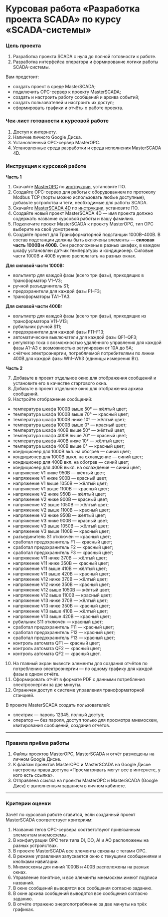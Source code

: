 # Курсовая работа «Разработка проекта SCADA» по курсу «SCADA-системы»

### Цель проекта

1. Разработка проекта SCADA с нуля до полной готовности к работе.
2. Разработка интерфейса оператора и формирование логики работы SCADA-системы.

Вам предстоит:

- создать проект в среде MasterSCADA;
- подключить OPC-сервер к проекту MasterSCADA;
- создать и настроить работу сообщений и архива событий;
- создать пользователей и настроить их доступ;
- сформировать графики и отчёты о работе проекта.

### Чек-лист готовности к курсовой работе

1. Доступ к интернету.
2. Наличие личного Google Диска.
3. Установленный OPC-сервер MasterOPC.
4. Установленные среда разработки и среда исполнения MasterSCADA 4D.

### Инструкция к курсовой работе

**Часть 1**

1. Скачайте [MasterOPC](https://insat.ru/products/?category=1666) по [инструкции](https://docs.google.com/document/d/1p2pCKMlsai_MQLCQ-YFPx5hGI2qmQiq1Y85ScBBAWiA/edit), установите ПО.
2. Создайте OPC-сервер для работы с оборудованием по протоколу Modbus TCP (порты можно использовать любые доступные), добавьте устройства и теги, необходимые для работы SCADA.
3. Скачайте [MasterSCADA 4D](https://masterscada.ru/download4) по [инструкции](https://docs.google.com/document/d/1cnale9fGt4FF-NWyM5-DP6VoGvQ57Jsb-k6pZAz1LeY/edit), установите ПО.
4. Создайте новый проект MasterSCADA 4D — имя проекта должно содержать название курсовой работы и вашу фамилию.
5. Подключите проект MasterSCADA к проекту MasterOPC, тип OPC выберите на своё усмотрение.
6. Создайте проект для Трансформаторной подстанции 1000В–400В. В состав подстанции должны быть включены элементы — **силовая часть 1000В и 400В.** Они расположены в разных шкафах, в каждом шкафу установлен датчик температуры и кондиционер. Силовые части 1000В и 400В нужно располагать на разных окнах.
    
**Для силовой части 1000В:**  

- вольтметр для каждой фазы (всего три фазы), приходящих в трансформатор V1–V3;
- ручной разъединитель S1;
- предохранители для каждой фазы F1–F3;
- трансформаторы ТA1–ТA3.
    
**Для силовой части 400В:**
    
- вольтметр для каждой фазы (всего три фазы), приходящих из трансформатора V11–V13;
- рубильник ручной S11;
- предохранители для каждой фазы F11–F13;
- автоматические выключатели для каждой фазы QF1–QF3;
- регулятор тока с возможностью удалённого управления для каждой фазы A1–A3 с возможностью регулировки от 10А до 5А;
- счётчик электроэнергии, потребляемой потребителями по линии 400В для каждой фазы Wh1–Wh3 (единицы измерения Вт).
 
**Часть 2** 
 
7. Добавьте в проект отдельное окно для отображения сообщений и установите его в качестве стартового окна.
8. Добавьте в проект отдельное окно для отображения архива сообщений.
9. Настройте отображение сообщений:
 - температура шкафа 1000В выше 50° — жёлтый цвет; 
 - температура шкафа 1000В выше 70° — красный цвет; 
 - температура шкафа 1000В ниже 10° — жёлтый цвет; 
 - температура шкафа 1000В выше 0° — красный цвет; 
 - температура шкафа 400В выше 50° — жёлтый цвет; 
 - температура шкафа 400В выше 70° — красный цвет; 
 - температура шкафа 400В ниже 10° — жёлтый цвет; 
 - температура шкафа 400В выше 0° — красный цвет; 
 - кондиционер для 1000В вкл. на обогрев — синий цвет;
 - кондиционер для 1000В выкл. на охлаждение — синий цвет;
 - кондиционер для 400В вкл. на обогрев — синий цвет;
 - кондиционер для 400В выкл. на охлаждение — синий цвет;
 - напряжение V1 ниже 950В — жёлтый цвет;
 - напряжение V1 ниже 900В — красный цвет;
 - напряжение V1 выше 1050В — жёлтый цвет; 
 - напряжение V1 выше 1100В — красный цвет;
 - напряжение V2 ниже 950В — жёлтый цвет; 
 - напряжение V2 ниже 900В — красный цвет;
 - напряжение V2 выше 1050В — жёлтый цвет; 
 - напряжение V2 выше 1100В — красный цвет;
 - напряжение V3 ниже 950В — жёлтый цвет; 
 - напряжение V3 ниже 900В — красный цвет;
 - напряжение V3 выше 1050В — жёлтый цвет; 
 - напряжение V3 выше 1100В — красный цвет;
 - разъединитель S1 отключён — красный цвет;
 - сработал предохранитель F1 — красный цвет;
 - сработал предохранитель F2 — красный цвет;
 - сработал предохранитель F3 — красный цвет;
 - напряжение V11 ниже 370В — жёлтый цвет; 
 - напряжение V11 ниже 350В — красный цвет;
 - напряжение V11 выше 410В — жёлтый цвет; 
 - напряжение V11 выше 420В — красный цвет;
 - напряжение V12 ниже 370В — жёлтый цвет;
 - напряжение V12 ниже 350В — красный цвет;
 - напряжение V12 выше 1050В — жёлтый цвет; 
 - напряжение V12 выше 1100В — красный цвет;
 - напряжение V13 ниже 370В — жёлтый цвет; 
 - напряжение V13 ниже 350В — красный цвет;
 - напряжение V13 выше 410В — жёлтый цвет; 
 - напряжение V13 выше 420В — красный цвет;
 - рубильник S11 отключён — красный цвет;
 - сработал предохранитель F11 — красный цвет;
 - сработал предохранитель F12 — красный цвет;
 - сработал предохранитель F13 — красный цвет;
 - контроль автомата QF1 — красный цвет;
 - контроль автомата QF2 — красный цвет;
 - контроль автомата QF2 — красный цвет.

10. На главный экран вывести элементы для создания отчётов по потреблению электроэнергии — по одному графику для каждой фазы в одном отчёте.
11. Сформировать отчёт в формате PDF с данными потребления электроэнергии за две минуты.
12. Ограничен доступ к системе управления трансформаторной станцией.

В проекте MasterSCADA создать пользователей:

 - электрик — пароль 12345, полный доступ;
 - оператор — без пароля, доступ только для просмотра мнемосхем, квитирования сообщений, создания отчётов. 

-----

### Правила приёма работы

1. Файлы проектов MasterOPC, MasterSCADA и отчёт размещены на личном Google Диске.
2. К файлам проектов MasterOPC и MasterSCADA на Google Диске настроены права доступа «Просматривать могут все в интернете, у кого есть ссылка».
3. Отправлена ссылка на проекты MasterOPC и MasterSCADA (Google Диск) с выполненным заданием в личном кабинете.

-----

### Критерии оценки

Зачёт по курсовой работе ставится, если созданный проект MasterSCADA соответствует критериям:

1. Названия тегов OPC-сервера соответствуют привязанным элементам мнемосхемы.
2. В конфигурации OPC теги типа DI, DO, AI и AO расположены на разных устройствах.
3. В проекте MasterSCADA все элементы связаны с тегами ОРС.
4. В режиме управления запускается окно с текущими сообщениями и кнопками навигации.
5. Мнемосхемы для линий 1000В и 400В расположены на разных окнах.
6. Управление понятное, и все элементы мнемосхем имеют подписи названий.
7. В окне сообщений выводятся все сообщения согласно заданию.
8. В окне архива сообщений выводятся все сообщения согласно заданию.
9. В отчёте отражено энергопотребление за две минуты на трёх графиках.
